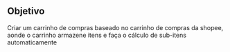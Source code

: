 ## Objetivo 

Criar um carrinho de compras baseado no carrinho de compras da shopee, aonde o carrinho armazene itens e faça o cálculo de sub-itens automaticamente